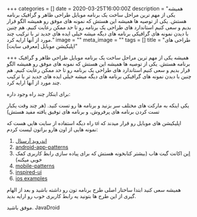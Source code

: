 +++
categories = []
date = 2020-03-25T16:00:00Z
description = "همیشه یکی از مهم ترین مراحل ساخت یک برنامه موبایل طراحی ظاهر و گرافیک برنامه هستش. یکی از توصیه ها همیشه این هستش که نمونه های موفق رو همیشه الگو قرار بدیم و سعی کنیم استاندارد های طراحی یک برنامه رو تا حد ممکن رعایت کنیم. هم چنین با دیدن نمونه های گرافیکی برنامه های دیگه میشه خیلی ایده های جدید تر با ترکیب چند مورد از آنها ارایه کرد."
image = ""
meta_image = ""
tags = []
title = "طراحی های اپلیکیشن موبایل [معرفی سایت]"

+++
همیشه یکی از مهم ترین مراحل ساخت یک برنامه موبایل طراحی ظاهر و گرافیک برنامه هستش. یکی از توصیه ها همیشه این هستش که نمونه های موفق رو همیشه الگو قرار بدیم و سعی کنیم استاندارد های طراحی یک برنامه رو تا حد ممکن رعایت کنیم. هم چنین با دیدن نمونه های گرافیکی برنامه های دیگه میشه خیلی ایده های جدید تر با ترکیب چند مورد از آنها ارایه کرد.

برای اینکار چند راه وجود داره:

یکی اینکه به مارکت های مختلف سر بزنید و برنامه ها رو تست کنید. (هر چند وقت یکبار تست کردن برنامه های پرفروش، و برنامه های توفیق یافته مفید هستش)

راه دیگه استفاده از سایت هایی هست که ui اپلیکیشن های موبایل رو قرار میدند که نمونه هایی از اون هارو براتون لیست کردم:

1. [اندروید آرسنال](https://android-arsenal.com/)
2. [android-app-patterns](http://www.android-app-patterns.com/)
3. [این](https://github.com/cesards/AndroidElementals) اکانت گیت هاب (بیشتر کتابخونه هستش که برای پیاده سازی رابط کاربری کمک خوبی میکنه)
4. [mobile-patterns](http://www.mobile-patterns.com/)
5. [inspired-ui](http://inspired-ui.com/)
6. [ios examples](https://iosexample.com/ "iosexample")

همیشه سعی کنید ابتدا ساختار اصلی طرح برنامه تون رو داشته باشید و بعد از الهام گیری از این طرح ها بتونید یه رابط کاربری خوب رو ارایه بدید.

موفق باشید. JavaDroid